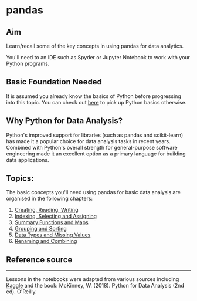 # pandas

## Aim

   Learn/recall some of the key concepts in using pandas for data analytics.

   You'll need to an IDE such as Spyder or Jupyter Notebook to work with your Python programs.

## Basic Foundation Needed

It is assumed you already know the basics of Python before progressing into this topic. You can check out [here](https://colintwh.github.io/python/) to pick up Python basics otherwise.


## Why Python for Data Analysis?

Python's improved support for libraries (such as pandas and scikit-learn) has made it a popular choice for data analysis tasks in recent years. Combined with Python's overall strength for general-purpose software engineering made it an excellent option as a primary language for building data applications. 


## Topics:

The basic concepts you'll need using pandas for basic data analysis are organised in the following chapters:

1. [Creating, Reading, Writing](https://github.com/colinat/pandas/blob/master/readdata.ipynb)
2. [Indexing, Selecting and Assigning](https://github.com/colinat/pandas/blob/master/indexing.ipynb)
3. [Summary Functions and Maps](https://github.com/colinat/pandas/blob/master/summary_maps.ipynb)
4. [Grouping and Sorting](https://github.com/colinat/pandas/blob/master/group_sort.ipynb)
5. [Data Types and Missing Values](https://github.com/colinat/pandas/blob/master/missing_val.ipynb)
6. [Renaming and Combining](https://github.com/colinat/pandas/blob/master/rename_combine.ipynb)


## Reference source
---
Lessons in the notebooks were adapted from various sources including [Kaggle](https://www.kaggle.com) and the book: McKinney, W. (2018). Python for Data Analysis (2nd ed). O'Reilly.
